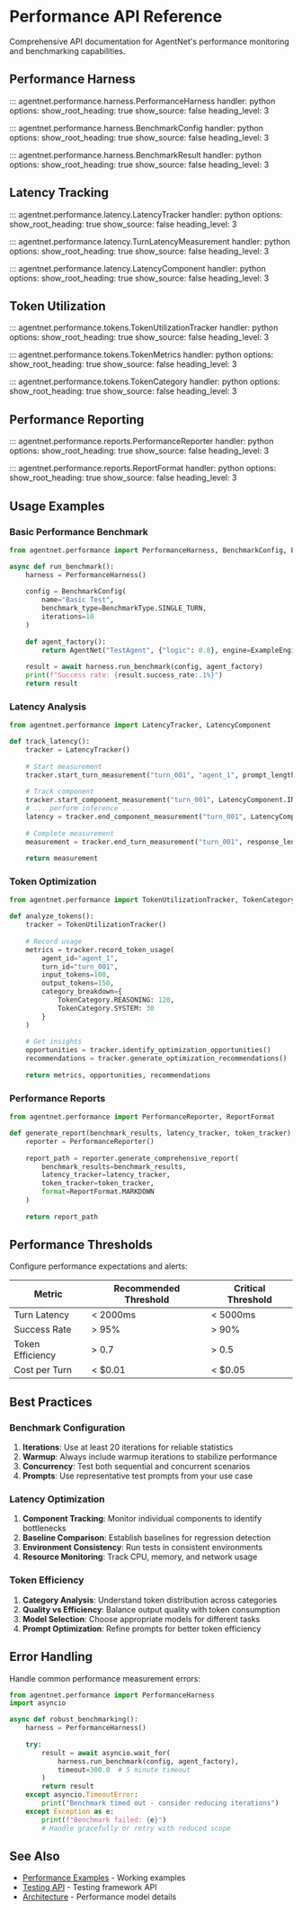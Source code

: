 # Performance API Reference

Comprehensive API documentation for AgentNet's performance monitoring and benchmarking capabilities.

## Performance Harness

::: agentnet.performance.harness.PerformanceHarness
    handler: python
    options:
      show_root_heading: true
      show_source: false
      heading_level: 3

::: agentnet.performance.harness.BenchmarkConfig
    handler: python
    options:
      show_root_heading: true
      show_source: false
      heading_level: 3

::: agentnet.performance.harness.BenchmarkResult
    handler: python
    options:
      show_root_heading: true
      show_source: false
      heading_level: 3

## Latency Tracking

::: agentnet.performance.latency.LatencyTracker
    handler: python
    options:
      show_root_heading: true
      show_source: false
      heading_level: 3

::: agentnet.performance.latency.TurnLatencyMeasurement
    handler: python
    options:
      show_root_heading: true
      show_source: false
      heading_level: 3

::: agentnet.performance.latency.LatencyComponent
    handler: python
    options:
      show_root_heading: true
      show_source: false
      heading_level: 3

## Token Utilization

::: agentnet.performance.tokens.TokenUtilizationTracker
    handler: python
    options:
      show_root_heading: true
      show_source: false
      heading_level: 3

::: agentnet.performance.tokens.TokenMetrics
    handler: python
    options:
      show_root_heading: true
      show_source: false
      heading_level: 3

::: agentnet.performance.tokens.TokenCategory
    handler: python
    options:
      show_root_heading: true
      show_source: false
      heading_level: 3

## Performance Reporting

::: agentnet.performance.reports.PerformanceReporter
    handler: python
    options:
      show_root_heading: true
      show_source: false
      heading_level: 3

::: agentnet.performance.reports.ReportFormat
    handler: python
    options:
      show_root_heading: true
      show_source: false
      heading_level: 3

## Usage Examples

### Basic Performance Benchmark

```python
from agentnet.performance import PerformanceHarness, BenchmarkConfig, BenchmarkType

async def run_benchmark():
    harness = PerformanceHarness()
    
    config = BenchmarkConfig(
        name="Basic Test",
        benchmark_type=BenchmarkType.SINGLE_TURN,
        iterations=10
    )
    
    def agent_factory():
        return AgentNet("TestAgent", {"logic": 0.8}, engine=ExampleEngine())
    
    result = await harness.run_benchmark(config, agent_factory)
    print(f"Success rate: {result.success_rate:.1%}")
    return result
```

### Latency Analysis

```python
from agentnet.performance import LatencyTracker, LatencyComponent

def track_latency():
    tracker = LatencyTracker()
    
    # Start measurement
    tracker.start_turn_measurement("turn_001", "agent_1", prompt_length=100)
    
    # Track component
    tracker.start_component_measurement("turn_001", LatencyComponent.INFERENCE)
    # ... perform inference ...
    latency = tracker.end_component_measurement("turn_001", LatencyComponent.INFERENCE)
    
    # Complete measurement
    measurement = tracker.end_turn_measurement("turn_001", response_length=200)
    
    return measurement
```

### Token Optimization

```python
from agentnet.performance import TokenUtilizationTracker, TokenCategory

def analyze_tokens():
    tracker = TokenUtilizationTracker()
    
    # Record usage
    metrics = tracker.record_token_usage(
        agent_id="agent_1",
        turn_id="turn_001",
        input_tokens=100,
        output_tokens=150,
        category_breakdown={
            TokenCategory.REASONING: 120,
            TokenCategory.SYSTEM: 30
        }
    )
    
    # Get insights
    opportunities = tracker.identify_optimization_opportunities()
    recommendations = tracker.generate_optimization_recommendations()
    
    return metrics, opportunities, recommendations
```

### Performance Reports

```python
from agentnet.performance import PerformanceReporter, ReportFormat

def generate_report(benchmark_results, latency_tracker, token_tracker):
    reporter = PerformanceReporter()
    
    report_path = reporter.generate_comprehensive_report(
        benchmark_results=benchmark_results,
        latency_tracker=latency_tracker,
        token_tracker=token_tracker,
        format=ReportFormat.MARKDOWN
    )
    
    return report_path
```

## Performance Thresholds

Configure performance expectations and alerts:

| Metric | Recommended Threshold | Critical Threshold |
|--------|----------------------|-------------------|
| Turn Latency | < 2000ms | < 5000ms |
| Success Rate | > 95% | > 90% |
| Token Efficiency | > 0.7 | > 0.5 |
| Cost per Turn | < $0.01 | < $0.05 |

## Best Practices

### Benchmark Configuration

1. **Iterations**: Use at least 20 iterations for reliable statistics
2. **Warmup**: Always include warmup iterations to stabilize performance
3. **Concurrency**: Test both sequential and concurrent scenarios
4. **Prompts**: Use representative test prompts from your use case

### Latency Optimization

1. **Component Tracking**: Monitor individual components to identify bottlenecks
2. **Baseline Comparison**: Establish baselines for regression detection  
3. **Environment Consistency**: Run tests in consistent environments
4. **Resource Monitoring**: Track CPU, memory, and network usage

### Token Efficiency

1. **Category Analysis**: Understand token distribution across categories
2. **Quality vs Efficiency**: Balance output quality with token consumption
3. **Model Selection**: Choose appropriate models for different tasks
4. **Prompt Optimization**: Refine prompts for better token efficiency

## Error Handling

Handle common performance measurement errors:

```python
from agentnet.performance import PerformanceHarness
import asyncio

async def robust_benchmarking():
    harness = PerformanceHarness()
    
    try:
        result = await asyncio.wait_for(
            harness.run_benchmark(config, agent_factory),
            timeout=300.0  # 5 minute timeout
        )
        return result
    except asyncio.TimeoutError:
        print("Benchmark timed out - consider reducing iterations")
    except Exception as e:
        print(f"Benchmark failed: {e}")
        # Handle gracefully or retry with reduced scope
```

## See Also

- [Performance Examples](../examples/performance.md) - Working examples
- [Testing API](testing.md) - Testing framework API
- [Architecture](../architecture/performance.md) - Performance model details